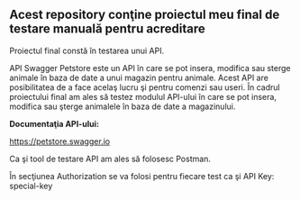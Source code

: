 ## Acest repository conţine proiectul meu final de testare manuală pentru acreditare

Proiectul final constă în testarea unui API. 

API Swagger Petstore este un API în care se pot insera, modifica sau sterge animale în baza de date a unui magazin pentru animale. Acest API are posibilitatea de a face acelaş lucru şi pentru comenzi sau useri. În cadrul proiectului final am ales să testez modulul API-ului în care se pot insera, modifica sau şterge animalele în baza de date a magazinului.

 **Documentaţia API-ului:** 

https://petstore.swagger.io

Ca şi tool de testare API am ales să folosesc Postman.

În secţiunea Authorization se va folosi pentru fiecare test ca şi API Key: special-key
